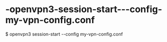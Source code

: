 # -openvpn3-session-start---config-my-vpn-config.conf
$ openvpn3 session-start --config my-vpn-config.conf
